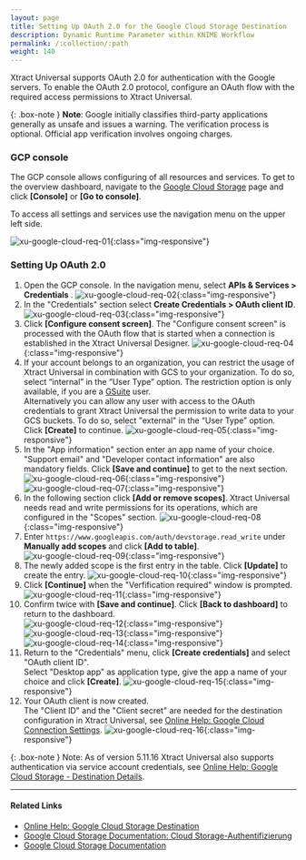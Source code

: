 ```yaml
---
layout: page
title: Setting Up OAuth 2.0 for the Google Cloud Storage Destination
description: Dynamic Runtime Parameter within KNIME Workflow
permalink: /:collection/:path
weight: 140
---
```


Xtract Universal supports OAuth 2.0 for authentication with the Google servers.
To enable the OAuth 2.0 protocol, configure an OAuth flow with the required access permissions to Xtract Universal.

{: .box-note }
**Note**: Google initially classifies third-party applications generally as unsafe and issues a warning. 
The verification process is optional. Official app verification involves ongoing charges.

### GCP console
The GCP console allows configuring of all resources and services. 
To get to the overview dashboard, navigate to the [Google Cloud Storage](https://cloud.google.com/storage) page and click **[Console]** or **[Go to console]**. 

To access all settings and services use the navigation menu on the upper left side.

![xu-google-cloud-req-01](/img/contents/xu/googlecloudstorage/xu-google-cloud-req-01.png){:class="img-responsive"}
 
 
### Setting Up OAuth 2.0

1. Open the GCP console. In the navigation menu, select **APIs & Services > Credentials** .
![xu-google-cloud-req-02](/img/contents/xu/googlecloudstorage/xu-google-cloud-req-02.png){:class="img-responsive"}
2. In the "Credentials" section select **Create Credentials > OAuth client ID**.
![xu-google-cloud-req-03](/img/contents/xu/googlecloudstorage/xu-google-cloud-req-03.png){:class="img-responsive"}
3. Click **[Configure consent screen]**. The "Configure consent screen" is processed with the OAuth flow that is started when a connection is established in the Xtract Universal Designer.
![xu-google-cloud-req-04](/img/contents/xu/googlecloudstorage/xu-google-cloud-req-04.png){:class="img-responsive"}
4. If your account belongs to an organization, you can restrict the usage of Xtract Universal in combination with GCS to your organization. To do so, select “internal” in the “User Type” option.  The restriction option is only available, if you are a [GSuite](https://gsuite.google.com/) user. <br>
Alternatively you can allow any user with access to the OAuth credentials to grant Xtract Universal the permission to write data to your GCS buckets. To do so, select "external" in the “User Type” option. <br> 
Click **[Create]** to continue.
![xu-google-cloud-req-05](/img/contents/xu/googlecloudstorage/xu-google-cloud-req-05.png){:class="img-responsive"}
5. In the "App information" section enter an app name of your choice. <br>
"Support email" and "Developer contact information" are also mandatory fields. Click **[Save and continue]** to get to the next section. <br>
![xu-google-cloud-req-06](/img/contents/xu/googlecloudstorage/xu-google-cloud-req-06.png){:class="img-responsive"}
![xu-google-cloud-req-07](/img/contents/xu/googlecloudstorage/xu-google-cloud-req-07.png){:class="img-responsive"}
6. In the following section click **[Add or remove scopes]**.
Xtract Universal needs read and write permissions for its operations, which are configured in the "Scopes" section.
![xu-google-cloud-req-08](/img/contents/xu/googlecloudstorage/xu-google-cloud-req-08.png){:class="img-responsive"}
7. Enter `https://www.googleapis.com/auth/devstorage.read_write` under **Manually add scopes** and click **[Add to table]**.
![xu-google-cloud-req-09](/img/contents/xu/googlecloudstorage/xu-google-cloud-req-09.png){:class="img-responsive"}
8. The newly added scope is the first entry in the table. Click **[Update]** to create the entry. 
![xu-google-cloud-req-10](/img/contents/xu/googlecloudstorage/xu-google-cloud-req-10.png){:class="img-responsive"}
9. Click **[Continue]** when the "Verfification required" window is prompted. <br>
![xu-google-cloud-req-11](/img/contents/xu/googlecloudstorage/xu-google-cloud-req-11.png){:class="img-responsive"}
10. Confirm twice with **[Save and continue]**. Click **[Back to dashboard]** to return to the dashboard.      
![xu-google-cloud-req-12](/img/contents/xu/googlecloudstorage/xu-google-cloud-req-12.png){:class="img-responsive"}
![xu-google-cloud-req-13](/img/contents/xu/googlecloudstorage/xu-google-cloud-req-13.png){:class="img-responsive"}
![xu-google-cloud-req-14](/img/contents/xu/googlecloudstorage/xu-google-cloud-req-14.png){:class="img-responsive"}
11. Return to the "Credentials" menu, click **[Create credentials]** and select "OAuth client ID". <br>
Select "Desktop app" as application type, give the app a name of your choice and click **[Create]**.
![xu-google-cloud-req-15](/img/contents/xu/googlecloudstorage/xu-google-cloud-req-15.png){:class="img-responsive"}
12. Your OAuth client is now created. <br>
The "Client ID" and the "Client secret" are needed for the destination configuration in Xtract Universal, see [Online Help: Google Cloud Connection Settings](https://help.theobald-software.com/en/xtract-universal/destinations/google-cloud-storage#connection).
![xu-google-cloud-req-16](/img/contents/xu/googlecloudstorage/xu-google-cloud-req-16.png){:class="img-responsive"}

{: .box-note }
Note: As of version 5.11.16 Xtract Universal also supports authentication via service account credentials, see [Online Help: Google Cloud Storage - Destination Details](https://help.theobald-software.com/en/xtract-universal/destinations/google-cloud-storage#destination-details). 

*****
#### Related Links
- [Online Help: Google Cloud Storage Destination](https://help.theobald-software.com/en/xtract-universal/destinations/google-cloud-storage)
- [Google Cloud Storage Documentation: Cloud Storage-Authentifizierung](https://cloud.google.com/storage/docs/authentication)
- [Google Cloud Storage Documentation](https://cloud.google.com/storage/docs#docs)